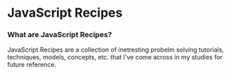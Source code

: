 # JavaScript Recipes
### What are JavaScript Recipes?
JavaScript Recipes are a collection of inetresting probelm solving tutorials, techniques, models, concepts, etc. that I've come across in my studies for future reference.

